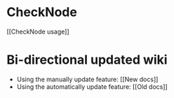 # CheckNode
[[CheckNode usage]]

# Bi-directional updated wiki
* Using the manually update feature: [[New docs]]
* Using the automatically update feature: [[Old docs]]
